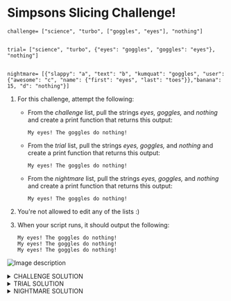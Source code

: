 # Simpsons Slicing Challenge!


    challenge= ["science", "turbo", ["goggles", "eyes"], "nothing"]


    trial= ["science", "turbo", {"eyes": "goggles", "goggles": "eyes"}, "nothing"]


    nightmare= [{"slappy": "a", "text": "b", "kumquat": "goggles", "user":{"awesome": "c", "name": {"first": "eyes", "last": "toes"}},"banana": 15, "d": "nothing"}]


1. For this challenge, attempt the following:

    - From the *challenge* list, pull the strings *eyes, goggles,* and *nothing* and create a print function that returns this output:
        ```
        My eyes! The goggles do nothing!
        ```
    - From the *trial* list, pull the strings *eyes, goggles,* and *nothing* and create a print function that returns this output:
        ```
        My eyes! The goggles do nothing!
        ```
    - From the *nightmare* list, pull the strings *eyes, goggles,* and *nothing* and create a print function that returns this output:
        ```
        My eyes! The goggles do nothing!
        ```
0. You're not allowed to edit any of the lists :)

0. When your script runs, it should output the following:

    ```
    My eyes! The goggles do nothing!
    My eyes! The goggles do nothing!
    My eyes! The goggles do nothing!
    ```
![Image description](https://github.com/csfeeser/Python/blob/master/eyes.jpg?raw=true)


<details>
<summary>CHALLENGE SOLUTION</summary>
    
```python
challenge= ["science", "turbo", ["goggles", "eyes"], "nothing"]

e= challenge[2][1]
g= challenge[2][0]
n= challenge[3]

print(f"My {e}! The {g} do {n}!")
```
    
</details>


<details>
<summary>TRIAL SOLUTION</summary>
    
```python
trial= ["science", "turbo", {"eyes": "goggles", "goggles": "eyes"}, "nothing"]

e= trial[2]["goggles"]
g= trial[2]["eyes"]
n= trial[-1]

print(f"My {e}! The {g} do {n}!")
```
    
</details>

<details>
<summary>NIGHTMARE SOLUTION</summary>
    
```python
nightmare= [{"slappy": "a", "text": "b", "kumquat": "goggles", "user":{"awesome": "c", "name": {"first": "eyes", "last": "toes"}},"banana": 15, "d": "nothing"}]

e= nightmare[0]["user"]["name"]["first"]
g= nightmare[0]["kumquat"]
n= nightmare[0]["d"]

print(f"My {e}! The {g} do {n}!")
```
    
</details>
